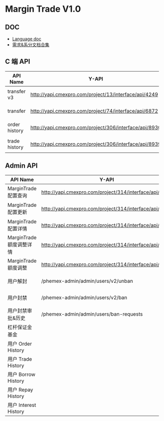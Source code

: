 # Margin Trade V1.0

## DOC

- [Language doc](https://docs.google.com/spreadsheets/d/17mowhEsmv92i1IlF0_WS9o0bxua5dodwEmgDMVSX3yQ/edit#gid=0)
- [需求&系分文档合集](http://confluence.cmexpro.com/pages/viewpage.action?spaceKey=PROJ&title=Margin+Trading)

## C 端 API

| API Name      | Y-API                                                  | Developer | Status   |
| ------------- | ------------------------------------------------------ | --------- | -------- |
| transfer v3   | http://yapi.cmexpro.com/project/13/interface/api/4249  | Len       | 联调完成 |
| transfer      | http://yapi.cmexpro.com/project/74/interface/api/6872  | Amanda    | 联调完成 |
| order history | http://yapi.cmexpro.com/project/306/interface/api/8930 | Amanda    | 联调完成 |
| trade history | http://yapi.cmexpro.com/project/306/interface/api/8939 | Amanda    | 联调完成 |

## Admin API

| API Name                 | Y-API                                                  | Developer | Status   |
| ------------------------ | ------------------------------------------------------ | --------- | -------- |
| MarginTrade 配置查询     | http://yapi.cmexpro.com/project/314/interface/api/9182 | Fisher    | 联调完成 |
| MarginTrade 配置更新     | http://yapi.cmexpro.com/project/314/interface/api/9191 | Fisher    | 联调完成 |
| MarginTrade 配置详情     | http://yapi.cmexpro.com/project/314/interface/api/9614 | Fisher    | 联调完成 |
| MarginTrade 额度调整详情 | http://yapi.cmexpro.com/project/314/interface/api/9821 | Fisher    | 联调完成 |
| MarginTrade 额度调整     | http://yapi.cmexpro.com/project/314/interface/api/9830 | Fisher    | 联调完成 |
| 用户解封                 | /phemex-admin/admin/users/v2/unban                     | Farmer    | 联调完成 |
| 用户封禁                 | /phemex-admin/admin/users/v2/ban                       | Farmer    | 联调完成 |
| 用户封禁审批&历史        | /phemex-admin/admin/users/ban-requests                 | Farmer    | 联调完成 |
| 杠杆保证金基金           |                                                        | Fisher    | 联调完成 |
| 用户 Order History       |                                                        | Erick     |          |
| 用户 Trade History       |                                                        | Erick     |          |
| 用户 Borrow History      |                                                        | Erick     |          |
| 用户 Repay History       |                                                        | Erick     |          |
| 用户 Interest History    |                                                        | Erick     |          |
